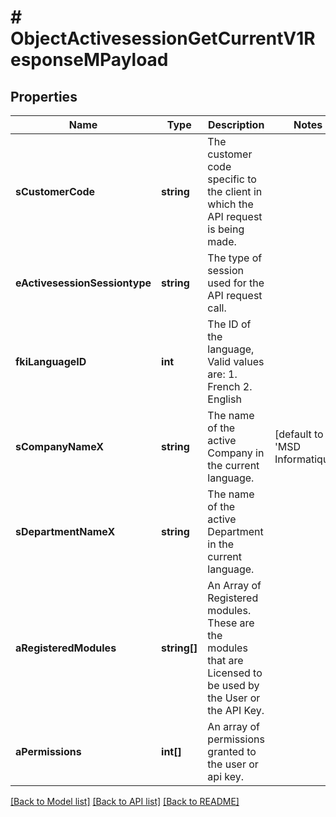 # # ObjectActivesessionGetCurrentV1ResponseMPayload

## Properties

Name | Type | Description | Notes
------------ | ------------- | ------------- | -------------
**sCustomerCode** | **string** | The customer code specific to the client in which the API request is being made. | 
**eActivesessionSessiontype** | **string** | The type of session used for the API request call. | 
**fkiLanguageID** | **int** | The ID of the language, Valid values are: 1. French 2. English | 
**sCompanyNameX** | **string** | The name of the active Company in the current language. | [default to 'MSD Informatique']
**sDepartmentNameX** | **string** | The name of the active Department in the current language. | 
**aRegisteredModules** | **string[]** | An Array of Registered modules.  These are the modules that are Licensed to be used by the User or the API Key. | 
**aPermissions** | **int[]** | An array of permissions granted to the user or api key. | 

[[Back to Model list]](../../README.md#documentation-for-models) [[Back to API list]](../../README.md#documentation-for-api-endpoints) [[Back to README]](../../README.md)


